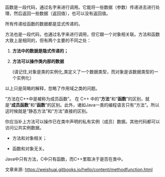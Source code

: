 函数是一段代码，通过名字来进行调用。它能将一些数据（参数）传递进去进行处理，然后返回一些数据（返回值），也可以没有返回值。

所有传递给函数的数据都是显式传递的。

方法也是一段代码，也通过名字来进行调用，但它跟一个对象相关联。方法和函数大致上是相同的，但有两个主要的不同之处：

1. **方法中的数据是隐式传递的；**
    
2. **方法可以操作类内部的数据**
    
    (请记住,对象是类的实例化,类定义了一个数据类型，而对象是该数据类型的一个实例化）
    

以上只是简略的解释，忽略了作用域之类的问题。

“方法在C++中是被称为成员函数”。 在 C++ 中的“**方法**”和“**函数**”的区别，就是“**成员函数**”和“**函数**”的区别。此外，诸如Java一类的编程语言只有“方法”。所以这时候就是“静态方法”和“方法”直接的区别。

你应当补上方法可以操作已在类中声明的私有实例（成员）数据。其他代码都可以访问公共实例数据。

- 方法和对象相关；
    
- 函数和对象无关。
    

Java中只有方法，C中只有函数，而C++里取决于是否在类中。

文章来源: https://weishuai.gitbooks.io/hello/content/methodfunction.html